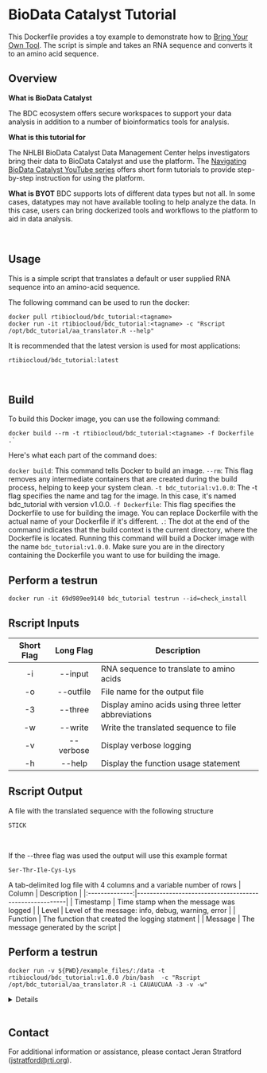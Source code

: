 # BioData Catalyst Tutorial

This Dockerfile provides a toy example to demonstrate how to [Bring Your Own Tool](https://bdcatalyst.gitbook.io/biodata-catalyst-documentation/written-documentation/community-tools-and-integration-1/bring-your-own-tool-s-to-biodata-catalyst). The script is simple and takes an RNA sequence and converts it to an amino acid sequence. 

## Overview

**What is BioData Catalyst**

The BDC ecosystem offers secure workspaces to support your data analysis in addition to a number of bioinformatics tools for analysis. 

**What is this tutorial for**

The NHLBI BioData Catalyst Data Management Center helps investigators bring their data to BioData Catalyst and use the platform. The [Navigating BioData Catalyst YouTube series](https://www.youtube.com/playlist?list=PLSIGopyrrU80U9oytmP6vbkOdtimi5FAb) offers short form tutorials to provide step-by-step instruction for using the platform. 

**What is BYOT**
BDC supports lots of different data types but not all. In some cases, datatypes may not have available tooling to help analyze the data. In this case, users can bring dockerized tools and workflows to the platform to aid in data analysis. 

<br>

## Usage
This is a simple script that translates a default or user supplied RNA sequence into an amino-acid sequence. 

The following command can be used to run the docker: 
```
docker pull rtibiocloud/bdc_tutorial:<tagname>
docker run -it rtibiocloud/bdc_tutorial:<tagname> -c "Rscript /opt/bdc_tutorial/aa_translator.R --help"
```

It is recommended that the latest version is used for most applications:
```
rtibiocloud/bdc_tutorial:latest
```

<br>


## Build
To build this Docker image, you can use the following command:
```
docker build --rm -t rtibiocloud/bdc_tutorial:<tagname> -f Dockerfile .`
```
Here's what each part of the command does:

`docker build`: This command tells Docker to build an image.
`--rm`: This flag removes any intermediate containers that are created during the build process, helping to keep your system clean.
`-t bdc_tutorial:v1.0.0`: The -t flag specifies the name and tag for the image. In this case, it's named bdc_tutorial with version v1.0.0.
`-f Dockerfile`: This flag specifies the Dockerfile to use for building the image. You can replace Dockerfile with the actual name of your Dockerfile if it's different.
`.`: The dot at the end of the command indicates that the build context is the current directory, where the Dockerfile is located.
Running this command will build a Docker image with the name `bdc_tutorial:v1.0.0`. Make sure you are in the directory containing the Dockerfile you want to use for building the image.

## Perform a testrun
`docker run -it 69d989ee9140 bdc_tutorial testrun --id=check_install`

## Rscript Inputs
| Short Flag | Long Flag | Description |
|:-----:|:--------:|--------------------------------|
|   -i  |  --input     | RNA sequence to translate to amino acids             |
|   -o  |  --outfile   | File name for the output file                        |
|   -3  |  --three     | Display amino acids using three letter abbreviations |
|   -w  |  --write     | Write the translated sequence to file                |
|   -v  |  --verbose   | Display verbose logging                              |
|   -h  |  --help      | Display the function usage statement                 |

## Rscript Output
A file with the translated sequence with the following structure

```
STICK
```

<br>

If the --three flag was used the output will use this example format

```
Ser-Thr-Ile-Cys-Lys
```

A tab-delimited log file with 4 columns and a variable number of rows
|     Column     | Description                                            |
|:--------------:|--------------------------------------------------------|
|   Timestamp    | Time stamp when the message was logged                 |
|     Level      | Level of the message: info, debug, warning, error      |
|   Function     | The function that created the logging statment         |
|    Message     | The message generated by the script                    |

## Perform a testrun
`docker run -v ${PWD}/example_files/:/data -t rtibiocloud/bdc_tutorial:v1.0.0 /bin/bash  -c "Rscript /opt/bdc_tutorial/aa_translator.R -i CAUAUCUAA -3 -v -w"`

<details>

```
Loading required package: getopt
Warning message:
package 'getopt' was built under R version 4.4.1
[2025-06-11 16:11:03.385816] - main - INFO - User: jstratford
[2025-06-11 16:11:03.401193] - main - INFO - Running from: RTI-110812
[2025-06-11 16:11:03.403926] - main - INFO - Platform: x86_64-w64-mingw32/x64
[2025-06-11 16:11:03.409529] - main - INFO - R version: R version 4.4.0 (2024-04-24 ucrt)
[2025-06-11 16:11:03.411584] - main - INFO - R packages loaded: getopt
[2025-06-11 16:11:03.415139] - main - INFO - Rscript: bdc_tutorial.R
[2025-06-11 16:11:03.417573] - getopt - INFO - CommandLine: -w -v -i CAUAUCUAA -3
[2025-06-11 16:11:03.420022] - getopt - INFO - Arguments: ARGS = character(0)
[2025-06-11 16:11:03.420022] - getopt - INFO - Arguments: write = TRUE
[2025-06-11 16:11:03.420022] - getopt - INFO - Arguments: verbose = TRUE
[2025-06-11 16:11:03.420022] - getopt - INFO - Arguments: input = CAUAUCUAA
[2025-06-11 16:11:03.420022] - getopt - INFO - Arguments: three = TRUE
[2025-06-11 16:11:03.420022] - getopt - INFO - Arguments: outfile = tutorial_output.txt
[2025-06-11 16:11:03.428271] - main - INFO - Current Working Directory: C:/Users/jstratford/Documents/github/biocloud_docker_tools/bdc_tutorials/v1.0
[2025-06-11 16:11:03.439941] - main - INFO - The RNA sequence CAUAUCUAA translates to the protein sequence: His-Ile-STOP
[2025-06-11 16:11:03.445898] - main - INFO - Process began at 2025-06-11 16:11:03.366598 and finished at 2025-06-11 16:11:03.446056
[2025-06-11 16:11:03.451276] - export - INFO - Translation exported to tutorial_output.txt
[2025-06-11 16:11:03.461224] - main - INFO - Finished
```

<br>

```
Outputs:
- Tab separated table:                      /data/tutorial_output.txt
```
</details>


<br>


## Contact
For additional information or assistance, please contact Jeran Stratford (jstratford@rti.org).

